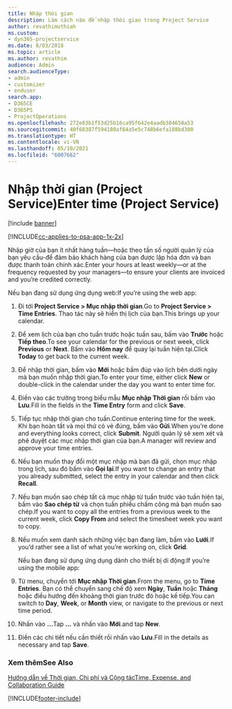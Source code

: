 ```yaml
---
title: Nhập thời gian
description: Làm cách nào để nhập thời gian trong Project Service
author: revathimuthiah
ms.custom:
- dyn365-projectservice
ms.date: 8/03/2018
ms.topic: article
ms.author: revathim
audience: Admin
search.audienceType:
- admin
- customizer
- enduser
search.app:
- D365CE
- D365PS
- ProjectOperations
ms.openlocfilehash: 272e83b1f53d25b16ca95f642e4aadb304658a53
ms.sourcegitcommit: 40f68387f594180af64a5e5c748b6efa188bd300
ms.translationtype: HT
ms.contentlocale: vi-VN
ms.lasthandoff: 05/10/2021
ms.locfileid: "6007662"
---
```

# <a name="enter-time-project-service"></a><span data-ttu-id="d02ff-103">Nhập thời gian (Project Service)</span><span class="sxs-lookup"><span data-stu-id="d02ff-103">Enter time (Project Service)</span></span>

[!include [banner](../includes/psa-now-project-operations.md)]

[!INCLUDE[cc-applies-to-psa-app-1x-2x](../includes/cc-applies-to-psa-app-1x-2x.md)]

<span data-ttu-id="d02ff-104">Nhập giờ của bạn ít nhất hàng tuần—hoặc theo tần số người quản lý của bạn yêu cầu-để đảm bảo khách hàng của bạn được lập hóa đơn và bạn được thanh toán chính xác.</span><span class="sxs-lookup"><span data-stu-id="d02ff-104">Enter your hours at least weekly—or at the frequency requested by your managers—to ensure your clients are invoiced and you’re credited correctly.</span></span>  
  
 <span data-ttu-id="d02ff-105">Nếu bạn đang sử dụng ứng dụng web:</span><span class="sxs-lookup"><span data-stu-id="d02ff-105">If you’re using the web app:</span></span>  
  
1. <span data-ttu-id="d02ff-106">Đi tới **Project Service > Mục nhập thời gian**.</span><span class="sxs-lookup"><span data-stu-id="d02ff-106">Go to **Project Service > Time Entries**.</span></span> <span data-ttu-id="d02ff-107">Thao tác này sẽ hiển thị lịch của bạn.</span><span class="sxs-lookup"><span data-stu-id="d02ff-107">This brings up your calendar.</span></span>  
  
2. <span data-ttu-id="d02ff-108">Để xem lịch của bạn cho tuần trước hoặc tuần sau, bấm vào **Trước** hoặc **Tiếp theo**.</span><span class="sxs-lookup"><span data-stu-id="d02ff-108">To see your calendar for the previous or next week, click **Previous** or **Next**.</span></span> <span data-ttu-id="d02ff-109">Bấm vào **Hôm nay** để quay lại tuần hiện tại.</span><span class="sxs-lookup"><span data-stu-id="d02ff-109">Click **Today** to get back to the current week.</span></span>  
  
3. <span data-ttu-id="d02ff-110">Để nhập thời gian, bấm vào **Mới** hoặc bấm đúp vào lịch bên dưới ngày mà bạn muốn nhập thời gian.</span><span class="sxs-lookup"><span data-stu-id="d02ff-110">To enter your time, either click **New** or double-click in the calendar under the day you want to enter time for.</span></span>  
  
4. <span data-ttu-id="d02ff-111">Điền vào các trường trong biểu mẫu **Mục nhập Thời gian** rồi bấm vào **Lưu**.</span><span class="sxs-lookup"><span data-stu-id="d02ff-111">Fill in the fields in the **Time Entry** form and click **Save**.</span></span>  
  
5. <span data-ttu-id="d02ff-112">Tiếp tục nhập thời gian cho tuần.</span><span class="sxs-lookup"><span data-stu-id="d02ff-112">Continue entering time for the week.</span></span> <span data-ttu-id="d02ff-113">Khi bạn hoàn tất và mọi thứ có vẻ đúng, bấm vào **Gửi**.</span><span class="sxs-lookup"><span data-stu-id="d02ff-113">When you’re done and everything looks correct, click **Submit**.</span></span> <span data-ttu-id="d02ff-114">Người quản lý sẽ xem xét và phê duyệt các mục nhập thời gian của bạn.</span><span class="sxs-lookup"><span data-stu-id="d02ff-114">A manager will review and approve your time entries.</span></span>  
  
6. <span data-ttu-id="d02ff-115">Nếu bạn muốn thay đổi một mục nhập mà bạn đã gửi, chọn mục nhập trong lịch, sau đó bấm vào **Gọi lại**.</span><span class="sxs-lookup"><span data-stu-id="d02ff-115">If you want to change an entry that you already submitted, select the entry in your calendar and then click **Recall**.</span></span>  
  
7. <span data-ttu-id="d02ff-116">Nếu bạn muốn sao chép tất cả mục nhập từ tuần trước vào tuần hiện tại, bấm vào **Sao chép từ** và chọn tuần phiếu chấm công mà bạn muốn sao chép.</span><span class="sxs-lookup"><span data-stu-id="d02ff-116">If you want to copy all the entries from a previous week to the current week, click **Copy From** and select the timesheet week you want to copy.</span></span>  
  
8. <span data-ttu-id="d02ff-117">Nếu muốn xem danh sách những việc bạn đang làm, bấm vào **Lưới**.</span><span class="sxs-lookup"><span data-stu-id="d02ff-117">If you’d rather see a list of what you’re working on, click **Grid**.</span></span>  
  
   <span data-ttu-id="d02ff-118">Nếu bạn đang sử dụng ứng dụng dành cho thiết bị di động:</span><span class="sxs-lookup"><span data-stu-id="d02ff-118">If you’re using the mobile app:</span></span>  
  
9. <span data-ttu-id="d02ff-119">Từ menu, chuyển tới **Mục nhập Thời gian**.</span><span class="sxs-lookup"><span data-stu-id="d02ff-119">From the menu, go to **Time Entries**.</span></span>     <span data-ttu-id="d02ff-120">Bạn có thể chuyển sang chế độ xem **Ngày**, **Tuần** hoặc **Tháng** hoặc điều hướng đến khoảng thời gian trước đó hoặc kế tiếp.</span><span class="sxs-lookup"><span data-stu-id="d02ff-120">You can switch to **Day**, **Week**, or **Month** view, or navigate to the previous or next time period.</span></span>  
  
10. <span data-ttu-id="d02ff-121">Nhấn vào **…**</span><span class="sxs-lookup"><span data-stu-id="d02ff-121">Tap **…**</span></span> <span data-ttu-id="d02ff-122">và nhấn vào **Mới**.</span><span class="sxs-lookup"><span data-stu-id="d02ff-122">and tap **New**.</span></span>  
  
11. <span data-ttu-id="d02ff-123">Điền các chi tiết nếu cần thiết rồi nhấn vào **Lưu**.</span><span class="sxs-lookup"><span data-stu-id="d02ff-123">Fill in the details as necessary and tap **Save**.</span></span>  
  
### <a name="see-also"></a><span data-ttu-id="d02ff-124">Xem thêm</span><span class="sxs-lookup"><span data-stu-id="d02ff-124">See Also</span></span>  
 [<span data-ttu-id="d02ff-125">Hướng dẫn về Thời gian, Chi phí và Cộng tác</span><span class="sxs-lookup"><span data-stu-id="d02ff-125">Time, Expense, and Collaboration Guide</span></span>](../psa/time-expense-collaboration-guide.md)


[!INCLUDE[footer-include](../includes/footer-banner.md)]
